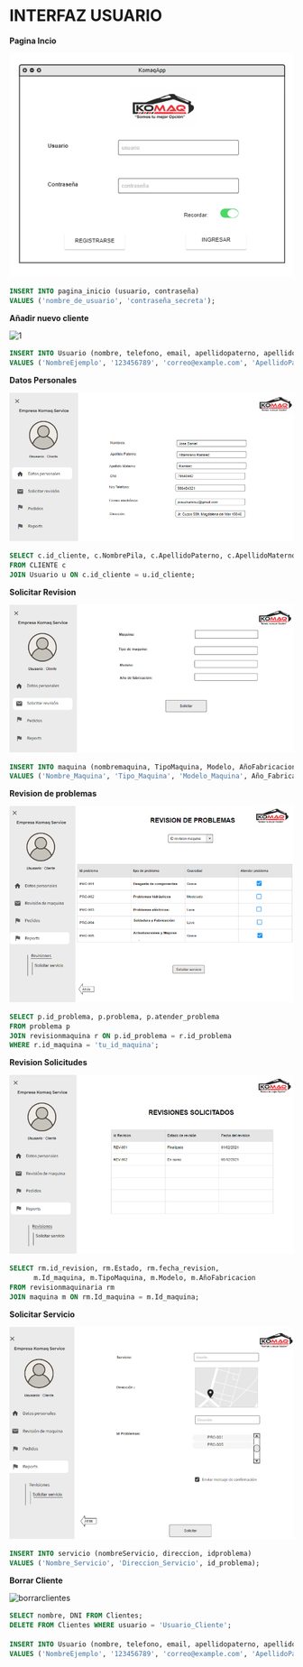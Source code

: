 # INTERFAZ USUARIO

**Pagina Incio**

![1](https://github.com/RenzoAr10/DBD-KomaqService/blob/main/Documentacion%20de%20Soporte/querys/paginainicio.png)

```sql
INSERT INTO pagina_inicio (usuario, contraseña)
VALUES ('nombre_de_usuario', 'contraseña_secreta');
```

**Añadir nuevo cliente**

![1](https://github.com/RenzoAr10/DBD-KomaqService/blob/main/Documentacion%20de%20Soporte/querys/a%C3%B1adircliente.png)

```sql
INSERT INTO Usuario (nombre, telefono, email, apellidopaterno, apellidomaterno, usuario, contraseña, direccion, DNI)
VALUES ('NombreEjemplo', '123456789', 'correo@example.com', 'ApellidoPaternoEjemplo', 'ApellidoMaternoEjemplo', 'UsuarioEjemplo', 'ContraseñaEjemplo', 'DireccionEjemplo', '12345678');
```

**Datos Personales**

![1](https://github.com/RenzoAr10/DBD-KomaqService/blob/main/Documentacion%20de%20Soporte/querys/DatosPersonales.png)

 ```sql
SELECT c.id_cliente, c.NombrePila, c.ApellidoPaterno, c.ApellidoMaterno, c.email, c.Dirección, u.usuario, u.contraseña
FROM CLIENTE c
JOIN Usuario u ON c.id_cliente = u.id_cliente;

```
**Solicitar Revision**

![1](https://github.com/RenzoAr10/DBD-KomaqService/blob/main/Documentacion%20de%20Soporte/querys/SolicitarRevision.png)

 ```sql
INSERT INTO maquina (nombremaquina, TipoMaquina, Modelo, AñoFabricacion)
VALUES ('Nombre_Maquina', 'Tipo_Maquina', 'Modelo_Maquina', Año_Fabricacion);

 ```



**Revision de problemas**

![1](https://github.com/RenzoAr10/DBD-KomaqService/blob/main/Documentacion%20de%20Soporte/querys/RevisionProblemas.png)

 ```sql
SELECT p.id_problema, p.problema, p.atender_problema
FROM problema p
JOIN revisionmaquina r ON p.id_problema = r.id_problema
WHERE r.id_maquina = 'tu_id_maquina';

 ```

**Revision Solicitudes**

![1](https://github.com/RenzoAr10/DBD-KomaqService/blob/main/Documentacion%20de%20Soporte/querys/RevisionesSolicitadas.png)

 ```sql
SELECT rm.id_revision, rm.Estado, rm.fecha_revision,
       m.Id_maquina, m.TipoMaquina, m.Modelo, m.AñoFabricacion
FROM revisionmaquinaria rm
JOIN maquina m ON rm.Id_maquina = m.Id_maquina;

 ```

**Solicitar Servicio**

![1](https://github.com/RenzoAr10/DBD-KomaqService/blob/main/Documentacion%20de%20Soporte/querys/SolicitarServicio.png?raw=true)

```sql
INSERT INTO servicio (nombreServicio, direccion, idproblema)
VALUES ('Nombre_Servicio', 'Direccion_Servicio', id_problema);

```


**Borrar Cliente**

![borrarclientes](https://github.com/RenzoAr10/DBD-KomaqService/assets/144966624/fb52fa61-d2b5-489e-a65b-64f55ac29bea)


 ```sql
SELECT nombre, DNI FROM Clientes;
DELETE FROM Clientes WHERE usuario = 'Usuario_Cliente';

INSERT INTO Usuario (nombre, telefono, email, apellidopaterno, apellidomaterno, usuario, contraseña, direccion, DNI)
VALUES ('NombreEjemplo', '123456789', 'correo@example.com', 'ApellidoPaternoEjemplo', 'ApellidoMaternoEjemplo', 'UsuarioEjemplo', 'ContraseñaEjemplo', 'DireccionEjemplo', '12345678');

```


